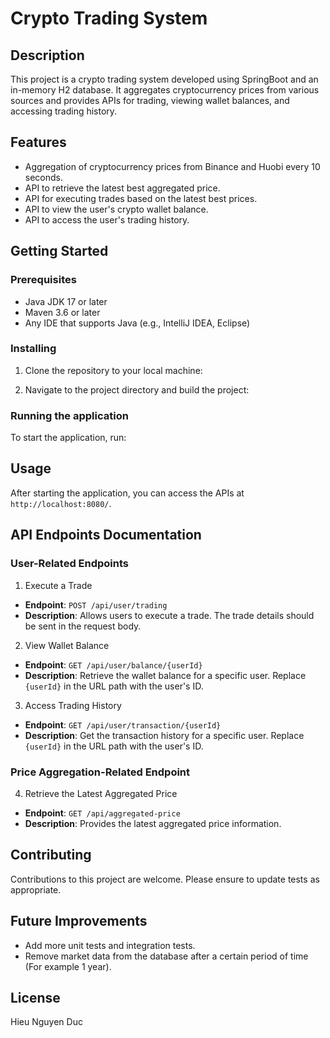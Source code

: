 # Crypto Trading System

## Description
This project is a crypto trading system developed using SpringBoot and an in-memory H2 database. It aggregates cryptocurrency prices from various sources and provides APIs for trading, viewing wallet balances, and accessing trading history.

## Features
- Aggregation of cryptocurrency prices from Binance and Huobi every 10 seconds.
- API to retrieve the latest best aggregated price.
- API for executing trades based on the latest best prices.
- API to view the user's crypto wallet balance.
- API to access the user's trading history.

## Getting Started

### Prerequisites
- Java JDK 17 or later
- Maven 3.6 or later
- Any IDE that supports Java (e.g., IntelliJ IDEA, Eclipse)

### Installing
1. Clone the repository to your local machine:

2. Navigate to the project directory and build the project:

### Running the application
To start the application, run:

## Usage
After starting the application, you can access the APIs at `http://localhost:8080/`.

## API Endpoints Documentation

### User-Related Endpoints

1. Execute a Trade
- **Endpoint**: `POST /api/user/trading`
- **Description**: Allows users to execute a trade. The trade details should be sent in the request body.

2. View Wallet Balance
- **Endpoint**: `GET /api/user/balance/{userId}`
- **Description**: Retrieve the wallet balance for a specific user. Replace `{userId}` in the URL path with the user's ID.

3. Access Trading History
- **Endpoint**: `GET /api/user/transaction/{userId}`
- **Description**: Get the transaction history for a specific user. Replace `{userId}` in the URL path with the user's ID.

### Price Aggregation-Related Endpoint

4. Retrieve the Latest Aggregated Price
- **Endpoint**: `GET /api/aggregated-price`
- **Description**: Provides the latest aggregated price information.


## Contributing
Contributions to this project are welcome. Please ensure to update tests as appropriate.

## Future Improvements
- Add more unit tests and integration tests.
- Remove market data from the database after a certain period of time (For example 1 year).

## License
Hieu Nguyen Duc
